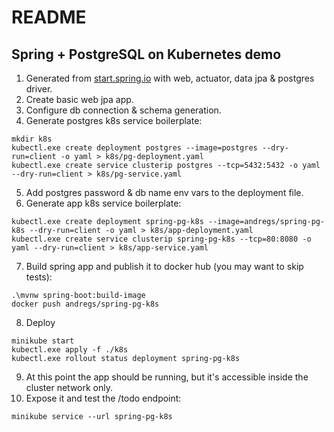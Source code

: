 # README
## Spring + PostgreSQL on Kubernetes demo

1. Generated from [start.spring.io](https://start.spring.io/#!type=maven-project&language=java&platformVersion=2.6.6&packaging=jar&jvmVersion=17&groupId=com.example&artifactId=spring-postgres-k8s&name=spring-postgres-k8s&description=Demo%20project%20for%20Spring%20Boot&packageName=com.example.demo&dependencies=actuator,web,data-jpa,postgresql) with web, actuator, data jpa & postgres driver.
2. Create basic web jpa app.
3. Configure db connection & schema generation.
4. Generate postgres k8s service boilerplate:

```shell
mkdir k8s
kubectl.exe create deployment postgres --image=postgres --dry-run=client -o yaml > k8s/pg-deployment.yaml
kubectl.exe create service clusterip postgres --tcp=5432:5432 -o yaml --dry-run=client > k8s/pg-service.yaml
```

5. Add postgres password & db name env vars to the deployment file.
6. Generate app k8s service boilerplate:

```shell
kubectl.exe create deployment spring-pg-k8s --image=andregs/spring-pg-k8s --dry-run=client -o yaml > k8s/app-deployment.yaml
kubectl.exe create service clusterip spring-pg-k8s --tcp=80:8080 -o yaml --dry-run=client > k8s/app-service.yaml
```

7. Build spring app and publish it to docker hub (you may want to skip tests):

```shell
.\mvnw spring-boot:build-image 
docker push andregs/spring-pg-k8s
```

8. Deploy

```shell
minikube start
kubectl.exe apply -f ./k8s
kubectl.exe rollout status deployment spring-pg-k8s
```

9. At this point the app should be running, but it's accessible inside the cluster network only.
10. Expose it and test the /todo endpoint:

```shell
minikube service --url spring-pg-k8s
```
